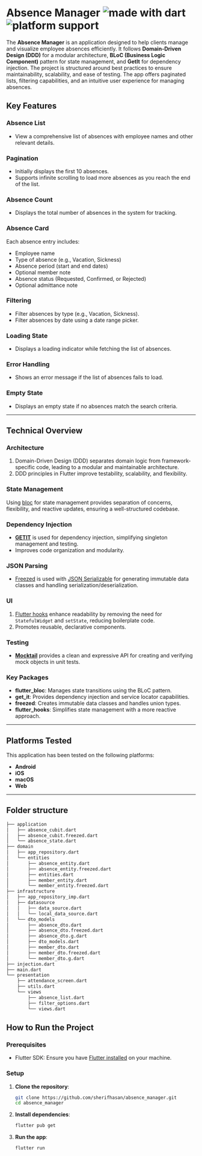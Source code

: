 
# Absence Manager <img src="https://img.shields.io/badge/made%20with-dart-blue.svg" alt="made with dart"> <img src="https://img.shields.io/badge/platform-android%20|%20iOS%20|%20macOS%20|%20web-green" alt="platform support">

The **Absence Manager** is an application designed to help clients manage and visualize employee absences efficiently. It follows **Domain-Driven Design (DDD)** for a modular architecture, **BLoC (Business Logic Component)** pattern for state management, and **GetIt** for dependency injection. The project is structured around best practices to ensure maintainability, scalability, and ease of testing. The app offers paginated lists, filtering capabilities, and an intuitive user experience for managing absences.

## Key Features

### Absence List
- View a comprehensive list of absences with employee names and other relevant details.

### Pagination
- Initially displays the first 10 absences.
- Supports infinite scrolling to load more absences as you reach the end of the list.

### Absence Count
- Displays the total number of absences in the system for tracking.

### Absence Card
Each absence entry includes:
- Employee name
- Type of absence (e.g., Vacation, Sickness)
- Absence period (start and end dates)
- Optional member note
- Absence status (Requested, Confirmed, or Rejected)
- Optional admittance note

### Filtering
- Filter absences by type (e.g., Vacation, Sickness).
- Filter absences by date using a date range picker.

### Loading State
- Displays a loading indicator while fetching the list of absences.

### Error Handling
- Shows an error message if the list of absences fails to load.

### Empty State
- Displays an empty state if no absences match the search criteria.

---

## Technical Overview

### Architecture

1. Domain-Driven Design (DDD) separates domain logic from framework-specific code, leading to a modular and maintainable architecture.
2. DDD principles in Flutter improve testability, scalability, and flexibility.

### State Management

Using [bloc](https://pub.dev/packages/flutter_bloc) for state management provides separation of concerns, flexibility, and reactive updates, ensuring a well-structured codebase.

### Dependency Injection

- **[GETIT](https://pub.dev/packages/get_it)** is used for dependency injection, simplifying singleton management and testing.
- Improves code organization and modularity.

### JSON Parsing

- [Freezed](https://pub.dev/packages/freezed) is used with [JSON Serializable](https://pub.dev/packages/json_serializable) for generating immutable data classes and handling serialization/deserialization.

### UI

1. [Flutter hooks](https://pub.dev/packages/flutter_hooks) enhance readability by removing the need for `StatefulWidget` and `setState`, reducing boilerplate code.
2. Promotes reusable, declarative components.

### Testing

- **[Mocktail](https://pub.dev/packages/mocktail)** provides a clean and expressive API for creating and verifying mock objects in unit tests.

### Key Packages

- **flutter_bloc**: Manages state transitions using the BLoC pattern.
- **get_it**: Provides dependency injection and service locator capabilities.
- **freezed**: Creates immutable data classes and handles union types.
- **flutter_hooks**: Simplifies state management with a more reactive approach.

---

## Platforms Tested

This application has been tested on the following platforms:

- **Android**
- **iOS**
- **macOS**
- **Web**

---
## Folder structure
```bash
├── application
│   ├── absence_cubit.dart
│   ├── absence_cubit.freezed.dart
│   └── absence_state.dart
├── domain
│   ├── app_repository.dart
│   └── entities
│       ├── absence_entity.dart
│       ├── absence_entity.freezed.dart
│       ├── entities.dart
│       ├── member_entity.dart
│       └── member_entity.freezed.dart
├── infrastructure
│   ├── app_repository_imp.dart
│   ├── datasource
│   │   ├── data_source.dart
│   │   └── local_data_source.dart
│   └── dto_models
│       ├── absence_dto.dart
│       ├── absence_dto.freezed.dart
│       ├── absence_dto.g.dart
│       ├── dto_models.dart
│       ├── member_dto.dart
│       ├── member_dto.freezed.dart
│       └── member_dto.g.dart
├── injection.dart
├── main.dart
└── presentation
    ├── attendance_screen.dart
    ├── utils.dart
    └── views
        ├── absence_list.dart
        ├── filter_options.dart
        └── views.dart
  ```
## How to Run the Project

### Prerequisites

- Flutter SDK: Ensure you have [Flutter installed](https://flutter.dev/docs/get-started/install) on your machine.

### Setup

1. **Clone the repository**:
   ```bash
   git clone https://github.com/sherifhasan/absence_manager.git
   cd absence_manager
   ```

2. **Install dependencies**:
   ```bash
   flutter pub get
   ```

3. **Run the app**:
   ```bash
   flutter run
   ```

